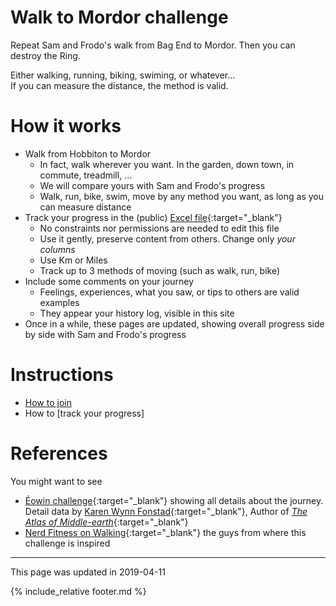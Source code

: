 # Walk to Mordor challenge

Repeat Sam and Frodo's walk from Bag End to Mordor. Then you can destroy the Ring.

Either walking, running, biking, swiming, or whatever...  
If you can measure the distance, the method is valid.

# How it works
* Walk from Hobbiton to Mordor
  * In fact, walk wherever you want. In the garden, down town, in commute, treadmill, ...
  * We will compare yours with Sam and Frodo's progress
  * Walk, run, bike, swim, move by any method you want, as long as you can measure distance
* Track your progress in the (public) [Excel file](https://docs.google.com/spreadsheets/d/1oGzBmn3m_w-tq_c_vNhARID2xahvLd302_oWQIMN0hs/edit?usp=sharing){:target="_blank"}
  * No constraints nor permissions are needed to edit this file
  * Use it gently, preserve content from others. Change only *your columns*
  * Use Km or Miles
  * Track up to 3 methods of moving (such as walk, run, bike)
* Include some comments on your journey
  * Feelings, experiences, what you saw, or tips to others are valid examples
  * They appear your history log, visible in this site
* Once in a while, these pages are updated, showing overall progress side by side with Sam and Frodo's progress

# Instructions
* [How to join](how-to-join.md)
* How to [track your progress]

# References
You might want to see
* [Éowin challenge](http://home.insightbb.com/~eowynchallenge/Walk/walk.html){:target="_blank"} showing all details about the journey.
Detail data by [Karen Wynn Fonstad](https://en.wikipedia.org/wiki/Karen_Wynn_Fonstad){:target="_blank"}, Author of [*The Atlas of Middle-earth*](https://www.worldcat.org/title/atlas-of-middle-earth/oclc/24142309){:target="_blank"}
* [Nerd Fitness on Walking](https://www.nerdfitness.com/blog/walking/){:target="_blank"} the guys from where this challenge is inspired

---
This page was updated in 2019-04-11

{% include_relative footer.md %}
